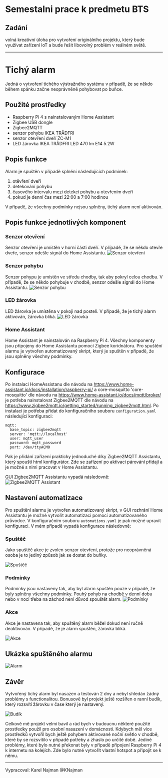 # Semestalni prace k predmetu BTS
## Zadání
volná kreativní úloha pro vytvoření originálního projektu, který bude využívat zařízení IoT a bude řešit libovolný problém v reálném světě.

---

# Tichý alarm
Jedná o vytvoření tichého výstražného systému v případě, že se někdo během spánku začne neoprávněně pohybovat po buňce.


## Použité prostředky
- Raspberry Pi 4 s nainstalovaným Home Assistant
- Zigbee USB dongle
- Zigbee2MQTT 
- senzor pohybu IKEA TRÅDFRI
- senzor otevření dveří ZC-M1
- LED žárovka IKEA TRÅDFRI LED 470 lm E14 5.2W

## Popis funkce
Alarm je spuštěn v případě splnění následujících podmínek:
1. otěvření dveří
2. detekování pohybu
3. časového intervalu mezi detekcí pohybu a otevřením dveří
4. pokud je denní čas mezi 22:00 a 7:00 hodinou

V případě, že všechny podmínky nejsou splněny, tichý alarm není aktivován.

## Popis funkce jednotlivých komponent
### Senzor otevření
Senzor otevření je umístěn v horní části dveří. V případě, že se někdo otevře dveře, senzor odešle signál do Home Assistantu.
![Senzor otevření](./images/senzor_dvere.jpg)

### Senzor pohybu
Senzor pohypu je umístěn ve středu chodby, tak aby pokryl celou chodbu. V případě, že se někdo pohybuje v chodbě, senzor odešle signál do Home Assistantu.
![Senzor pohybu](./images/senzor_pohyb.jpg)

### LED žárovka
LED žárovka je umístěna v pokoji nad postelí. V případě, že je tichý alarm aktivován, žárovka bliká.
![LED žárovka](./images/led_zarovka.jpg)

### Home Assistant
Home Assistant je nainstalován na Raspberry Pi 4. Všechny komponenty jsou připojeny do Home Assistantu pomocí Zigbee koridnátoru.
Pro spuštění alarmu je vytvořen automatizovaný skript, který je spuštěn v případě, že jsou splněny všechny podmínky.

## Konfigurace
Po instalaci HomeAssistanu dle návodu na https://www.home-assistant.io/docs/installation/raspberry-pi/ a core-mosquitto 'core-mosquitto' dle návodu na https://www.home-assistant.io/docs/mqtt/broker/ je potřeba nainstalovat Zigbee2MQTT dle návodu na https://www.zigbee2mqtt.io/getting_started/running_zigbee2mqtt.html. Po instalaci je potřeba přidat do konfiguračního souboru `configuration.yaml` následující konfiguraci:
```
mqtt:
  base_topic: zigbee2mqtt
  server: 'mqtt://localhost'
  user: mqtt_user
  password: mqtt_password
  port: /dev/ttyACM0
```

Pak je přidání zařízení prakticky jednoduché díky Zigbee2MQTT Assistantu, který spouští html konfigurátor. Zde se zařízení po aktivaci párování přidají a je možné s nimi pracovat v Home Assistantu.

GUI Zigbee2MQTT Assistantu vypadá následovně:
![Zigbee2MQTT Assistant](Ziggbee2MQTT_gui.png)

## Nastavení automatizace
Pro spuštění alarmu je vytvořen automatizovaný skript, v GUI rozhrání Home Assistantu je možné vytvořit automatizaci pomocí automatizovaného průvodce. V konfiguračním souboru `automations.yaml` je pak možné upravit konfiguraci. V mém případě vypadá konfigurace následovně:

### Spuštěč
Jako spuštěč akce je zvolen senzor otevření, protože pro neoprávněná osoba je to jediný způsob jak se dostat do buňky.

![Spuštěč](./images/spouštěče.png)

### Podmínky

Podmínky jsou nastaveny tak, aby byl alarm spuštěn pouze v případě, že byly splněny všechny podmínky. Pouhý pohyb na chodbě v denní dobu nebo v noci třeba na záchod není důvod spouštět alarm.
![Podmínky](./images/podmínky.png)

### Akce

Akce je nastavena tak, aby spuštěný alarm běžel dokud není ručně deaktivován. V případě, že je alarm spuštěn, žárovka bliká.

![Akce](./images/akce.png)

## Ukázka spuštěného alarmu
![Alarm](./images/alarm.gif)

## Závěr

Vytvořený tichý alarm byl nasazen a testován 2 dny a nebyl shledán žádný problémy s functionalitou. Bonusově byl projekt ještě rozšířen o ranní budík, který rozsvítí žárovku v čase který je nastavený.

![Budík](./images/budik.png)

Celkově mě projekt velmi bavil a rád bych v budoucnu některé použité prostředky použil pro osobní nasazení v domácnosti.
Kdybych měl více prostředků vytvořil bych ještě pohybem aktivované noční světlo v chodbě, které by se rozsvítilo v případě potřeby a zhaslo po určité době.
Jediné problémy, které bylo nutné překonat byly v případě připojení Raspberry Pi 4 k internetu na kolejích. Zde bylo nutné vytvořit vlastní hotspot a připojit se k němu.


---
Vypracoval: Karel Najman @KNajman